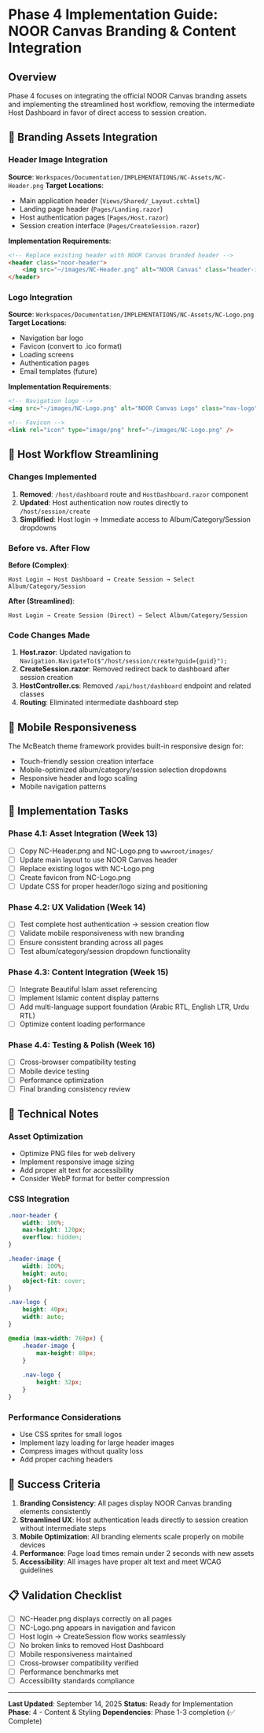 # Phase 4 Implementation Guide: NOOR Canvas Branding & Content Integration

## Overview
Phase 4 focuses on integrating the official NOOR Canvas branding assets and implementing the streamlined host workflow, removing the intermediate Host Dashboard in favor of direct access to session creation.

## 🎨 Branding Assets Integration

### Header Image Integration
**Source**: `Workspaces/Documentation/IMPLEMENTATIONS/NC-Assets/NC-Header.png`
**Target Locations**:
- Main application header (`Views/Shared/_Layout.cshtml`)
- Landing page header (`Pages/Landing.razor`)
- Host authentication pages (`Pages/Host.razor`)
- Session creation interface (`Pages/CreateSession.razor`)

**Implementation Requirements**:
```html
<!-- Replace existing header with NOOR Canvas branded header -->
<header class="noor-header">
    <img src="~/images/NC-Header.png" alt="NOOR Canvas" class="header-image" />
</header>
```

### Logo Integration
**Source**: `Workspaces/Documentation/IMPLEMENTATIONS/NC-Assets/NC-Logo.png`
**Target Locations**:
- Navigation bar logo
- Favicon (convert to .ico format)
- Loading screens
- Authentication pages
- Email templates (future)

**Implementation Requirements**:
```html
<!-- Navigation logo -->
<img src="~/images/NC-Logo.png" alt="NOOR Canvas Logo" class="nav-logo" />

<!-- Favicon -->
<link rel="icon" type="image/png" href="~/images/NC-Logo.png" />
```

## 🔄 Host Workflow Streamlining

### Changes Implemented
1. **Removed**: `/host/dashboard` route and `HostDashboard.razor` component
2. **Updated**: Host authentication now routes directly to `/host/session/create`
3. **Simplified**: Host login → Immediate access to Album/Category/Session dropdowns

### Before vs. After Flow
**Before (Complex)**:
```
Host Login → Host Dashboard → Create Session → Select Album/Category/Session
```

**After (Streamlined)**:
```
Host Login → Create Session (Direct) → Select Album/Category/Session
```

### Code Changes Made
1. **Host.razor**: Updated navigation to `Navigation.NavigateTo($"/host/session/create?guid={guid}");`
2. **CreateSession.razor**: Removed redirect back to dashboard after session creation
3. **HostController.cs**: Removed `/api/host/dashboard` endpoint and related classes
4. **Routing**: Eliminated intermediate dashboard step

## 📱 Mobile Responsiveness
The McBeatch theme framework provides built-in responsive design for:
- Touch-friendly session creation interface
- Mobile-optimized album/category/session selection dropdowns
- Responsive header and logo scaling
- Mobile navigation patterns

## 🎯 Implementation Tasks

### Phase 4.1: Asset Integration (Week 13)
- [ ] Copy NC-Header.png and NC-Logo.png to `wwwroot/images/`
- [ ] Update main layout to use NOOR Canvas header
- [ ] Replace existing logos with NC-Logo.png
- [ ] Create favicon from NC-Logo.png
- [ ] Update CSS for proper header/logo sizing and positioning

### Phase 4.2: UX Validation (Week 14)
- [ ] Test complete host authentication → session creation flow
- [ ] Validate mobile responsiveness with new branding
- [ ] Ensure consistent branding across all pages
- [ ] Test album/category/session dropdown functionality

### Phase 4.3: Content Integration (Week 15)
- [ ] Integrate Beautiful Islam asset referencing
- [ ] Implement Islamic content display patterns
- [ ] Add multi-language support foundation (Arabic RTL, English LTR, Urdu RTL)
- [ ] Optimize content loading performance

### Phase 4.4: Testing & Polish (Week 16)
- [ ] Cross-browser compatibility testing
- [ ] Mobile device testing
- [ ] Performance optimization
- [ ] Final branding consistency review

## 🔧 Technical Notes

### Asset Optimization
- Optimize PNG files for web delivery
- Implement responsive image sizing
- Add proper alt text for accessibility
- Consider WebP format for better compression

### CSS Integration
```css
.noor-header {
    width: 100%;
    max-height: 120px;
    overflow: hidden;
}

.header-image {
    width: 100%;
    height: auto;
    object-fit: cover;
}

.nav-logo {
    height: 40px;
    width: auto;
}

@media (max-width: 768px) {
    .header-image {
        max-height: 80px;
    }
    
    .nav-logo {
        height: 32px;
    }
}
```

### Performance Considerations
- Use CSS sprites for small logos
- Implement lazy loading for large header images
- Compress images without quality loss
- Add proper caching headers

## 🚀 Success Criteria
1. **Branding Consistency**: All pages display NOOR Canvas branding elements consistently
2. **Streamlined UX**: Host authentication leads directly to session creation without intermediate steps
3. **Mobile Optimization**: All branding elements scale properly on mobile devices
4. **Performance**: Page load times remain under 2 seconds with new assets
5. **Accessibility**: All images have proper alt text and meet WCAG guidelines

## 📋 Validation Checklist
- [ ] NC-Header.png displays correctly on all pages
- [ ] NC-Logo.png appears in navigation and favicon
- [ ] Host login → CreateSession flow works seamlessly
- [ ] No broken links to removed Host Dashboard
- [ ] Mobile responsiveness maintained
- [ ] Cross-browser compatibility verified
- [ ] Performance benchmarks met
- [ ] Accessibility standards compliance

---

**Last Updated**: September 14, 2025
**Status**: Ready for Implementation
**Phase**: 4 - Content & Styling
**Dependencies**: Phase 1-3 completion (✅ Complete)
